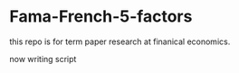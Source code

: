 # Fama-French-5-factors
this repo is for term paper research at finanical economics.

now writing script